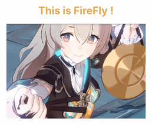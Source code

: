 <div align="center">
  <h1 style="color:#e2a754;">This is FireFly !</h1>
</div>

<div align="center">
  <img src="https://github.com/Moocchi/Struktur_data/blob/main/%20Gif%20and%20Image/Firefly.gif" 
       style="width:75%;">
</div>
